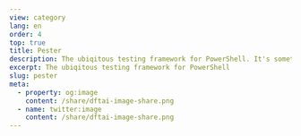```yaml
---
view: category
lang: en
order: 4
top: true
title: Pester
description: The ubiqitous testing framework for PowerShell. It's something that can't get enough publicity. If you're looking to test your code and head into a world of unit testing, codecoverage and the like, here are the posts you'll need.
excerpt: The ubiqitous testing framework for PowerShell
slug: pester
meta:
  - property: og:image
    content: /share/dftai-image-share.png
  - name: twitter:image
    content: /share/dftai-image-share.png
---
```

